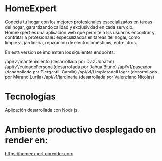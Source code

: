 # HomeExpert

Conecta tu hogar con los mejores profesionales especializados en tareas del hogar, garantizando calidad y exclusividad en cada servicio.
HomeExpert es una aplicación web que permite a los usuarios encontrar y contratar a profesionales especializados en tareas del hogar, como limpieza, jardineria, reparación de electrodomésticos, entre otros.

En esta version se implemten los siguientes endpoints:

/api/v1/mantenimiento (desarrollada por Diaz Jonatan) 
/api/v1/cuidadoPersona (desarrollada por Dahua Bruno) 
/api/v1/paseador (desarrollada por Piergentili Camila) 
/api/v1/LimpiezadelHogar (desarrollada por Murano Lucila) 
/api/v1/jardineria (desarrollada por Valenciano Nicolas)

# Tecnologías

Aplicación desarrollada con Node js.

# Ambiente productivo desplegado en render en:
https://homeexpert.onrender.com
